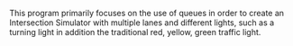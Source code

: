 This program primarily focuses on the use of queues in order to create an Intersection Simulator with multiple lanes and different lights, such as a turning light in addition the traditional red, yellow, green traffic light.
